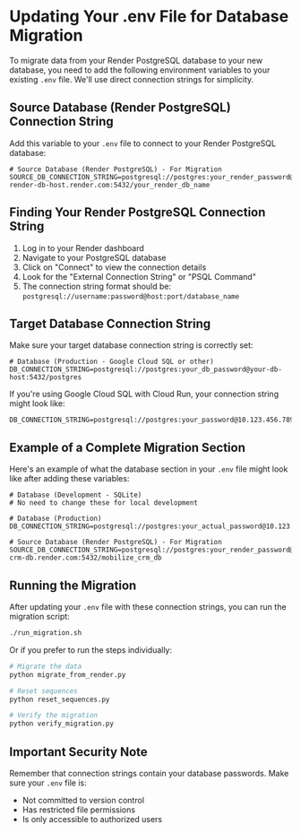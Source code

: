 # Updating Your .env File for Database Migration

To migrate data from your Render PostgreSQL database to your new database, you need to add the following environment variables to your existing `.env` file. We'll use direct connection strings for simplicity.

## Source Database (Render PostgreSQL) Connection String

Add this variable to your `.env` file to connect to your Render PostgreSQL database:

```
# Source Database (Render PostgreSQL) - For Migration
SOURCE_DB_CONNECTION_STRING=postgresql://postgres:your_render_password@your-render-db-host.render.com:5432/your_render_db_name
```

## Finding Your Render PostgreSQL Connection String

1. Log in to your Render dashboard
2. Navigate to your PostgreSQL database
3. Click on "Connect" to view the connection details
4. Look for the "External Connection String" or "PSQL Command"
5. The connection string format should be: `postgresql://username:password@host:port/database_name`

## Target Database Connection String

Make sure your target database connection string is correctly set:

```
# Database (Production - Google Cloud SQL or other)
DB_CONNECTION_STRING=postgresql://postgres:your_db_password@your-db-host:5432/postgres
```

If you're using Google Cloud SQL with Cloud Run, your connection string might look like:
```
DB_CONNECTION_STRING=postgresql://postgres:your_password@10.123.456.789:5432/postgres
```

## Example of a Complete Migration Section

Here's an example of what the database section in your `.env` file might look like after adding these variables:

```
# Database (Development - SQLite)
# No need to change these for local development

# Database (Production)
DB_CONNECTION_STRING=postgresql://postgres:your_actual_password@10.123.456.789:5432/postgres

# Source Database (Render PostgreSQL) - For Migration
SOURCE_DB_CONNECTION_STRING=postgresql://postgres:your_render_password@mobilize-crm-db.render.com:5432/mobilize_crm_db
```

## Running the Migration

After updating your `.env` file with these connection strings, you can run the migration script:

```bash
./run_migration.sh
```

Or if you prefer to run the steps individually:

```bash
# Migrate the data
python migrate_from_render.py

# Reset sequences
python reset_sequences.py

# Verify the migration
python verify_migration.py
```

## Important Security Note

Remember that connection strings contain your database passwords. Make sure your `.env` file is:
- Not committed to version control
- Has restricted file permissions
- Is only accessible to authorized users 